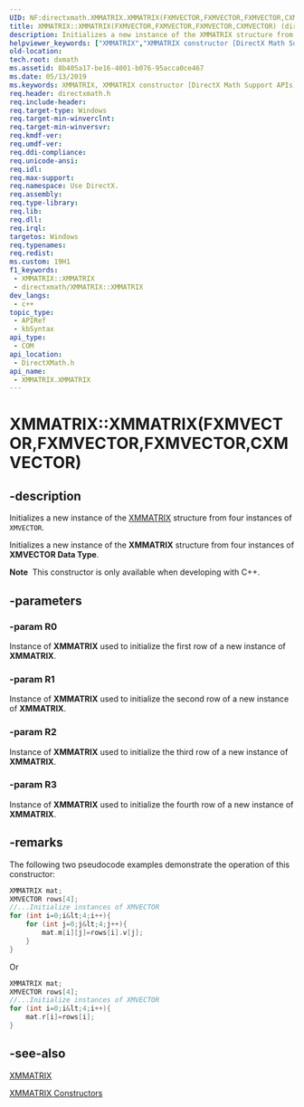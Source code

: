 ```yaml
---
UID: NF:directxmath.XMMATRIX.XMMATRIX(FXMVECTOR,FXMVECTOR,FXMVECTOR,CXMVECTOR)
title: XMMATRIX::XMMATRIX(FXMVECTOR,FXMVECTOR,FXMVECTOR,CXMVECTOR) (directxmath.h)
description: Initializes a new instance of the XMMATRIX structure from four instances of XMVECTOR.
helpviewer_keywords: ["XMMATRIX","XMMATRIX constructor [DirectX Math Support APIs]","XMMATRIX constructor [DirectX Math Support APIs]","XMMATRIX structure","XMMATRIX structure [DirectX Math Support APIs]","XMMATRIX constructor","XMMATRIX.XMMATRIX","XMMATRIX.XMMATRIX()","XMMATRIX.XMMATRIX(FXMVECTOR","FXMVECTOR","FXMVECTOR","CXMVECTOR)","XMMATRIX::XMMATRIX","XMMATRIX::XMMATRIX(FXMVECTOR","FXMVECTOR","FXMVECTOR","CXMVECTOR)","dxmath.xmmatrix_ctor_1"]
old-location: 
tech.root: dxmath
ms.assetid: 8b405a17-be16-4001-b076-95acca0ce467
ms.date: 05/13/2019
ms.keywords: XMMATRIX, XMMATRIX constructor [DirectX Math Support APIs], XMMATRIX constructor [DirectX Math Support APIs],XMMATRIX structure, XMMATRIX structure [DirectX Math Support APIs],XMMATRIX constructor, XMMATRIX.XMMATRIX, XMMATRIX.XMMATRIX(), XMMATRIX.XMMATRIX(FXMVECTOR,FXMVECTOR,FXMVECTOR,CXMVECTOR), XMMATRIX::XMMATRIX, XMMATRIX::XMMATRIX(FXMVECTOR,FXMVECTOR,FXMVECTOR,CXMVECTOR), dxmath.xmmatrix_ctor_1
req.header: directxmath.h
req.include-header: 
req.target-type: Windows
req.target-min-winverclnt: 
req.target-min-winversvr: 
req.kmdf-ver: 
req.umdf-ver: 
req.ddi-compliance: 
req.unicode-ansi: 
req.idl: 
req.max-support: 
req.namespace: Use DirectX.
req.assembly: 
req.type-library: 
req.lib: 
req.dll: 
req.irql: 
targetos: Windows
req.typenames: 
req.redist: 
ms.custom: 19H1
f1_keywords:
 - XMMATRIX::XMMATRIX
 - directxmath/XMMATRIX::XMMATRIX
dev_langs:
 - c++
topic_type:
 - APIRef
 - kbSyntax
api_type:
 - COM
api_location:
 - DirectXMath.h
api_name:
 - XMMATRIX.XMMATRIX
---
```


# XMMATRIX::XMMATRIX(FXMVECTOR,FXMVECTOR,FXMVECTOR,CXMVECTOR)


## -description

Initializes a new instance of the <a href="https://docs.microsoft.com/windows/desktop/api/directxmath/ns-directxmath-xmmatrix">XMMATRIX</a> structure from four instances of <code>XMVECTOR</code>.

Initializes a new instance of the **XMMATRIX** structure from four instances of **XMVECTOR Data Type**.

<div class="alert"><b>Note</b>  This constructor is only available when developing with C++.</div>

## -parameters

### -param R0

Instance of **XMMATRIX** used to initialize the first row of a new instance of **XMMATRIX**.

### -param R1

Instance of **XMMATRIX** used to initialize the second row of a new instance of **XMMATRIX**.

### -param R2

Instance of **XMMATRIX** used to initialize the third row of a new instance of **XMMATRIX**.

### -param R3

Instance of **XMMATRIX** used to initialize the fourth row of a new instance of **XMMATRIX**.

## -remarks

The following two pseudocode examples demonstrate the operation of this constructor:

```cpp
XMMATRIX mat;
XMVECTOR rows[4];
//...Initialize instances of XMVECTOR
for (int i=0;i&lt;4;i++){
    for (int j=0;j&lt;4;j++){
        mat.m[i][j]=rows[i].v[j];
    }
}
```

Or

```cpp
XMMATRIX mat;
XMVECTOR rows[4];
//...Initialize instances of XMVECTOR
for (int i=0;i&lt;4;i++){
    mat.r[i]=rows[i];
}
```

## -see-also

<a href="https://docs.microsoft.com/windows/desktop/api/directxmath/ns-directxmath-xmmatrix">XMMATRIX</a>

<a href="https://docs.microsoft.com/windows/desktop/dxmath/xmmatrix-ctor">XMMATRIX Constructors</a>

